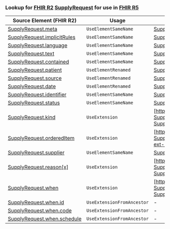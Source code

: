 ### Lookup for [FHIR R2](https://hl7.org/fhir/DSTU2/) [SupplyRequest](https://hl7.org/fhir/DSTU2/SupplyRequest.html) for use in [FHIR R5](https://hl7.org/fhir/R5/)

| Source Element (FHIR R2) | Usage | Target |
| -------------- | ----- | ------ |
| [SupplyRequest.meta](https://hl7.org/fhir/DSTU2/SupplyRequest.html#resource) | `UseElementSameName` | [SupplyRequest.meta](https://hl7.org/fhir/R5/SupplyRequest.html#resource) |
| [SupplyRequest.implicitRules](https://hl7.org/fhir/DSTU2/SupplyRequest.html#resource) | `UseElementSameName` | [SupplyRequest.implicitRules](https://hl7.org/fhir/R5/SupplyRequest.html#resource) |
| [SupplyRequest.language](https://hl7.org/fhir/DSTU2/SupplyRequest.html#resource) | `UseElementSameName` | [SupplyRequest.language](https://hl7.org/fhir/R5/SupplyRequest.html#resource) |
| [SupplyRequest.text](https://hl7.org/fhir/DSTU2/SupplyRequest.html#resource) | `UseElementSameName` | [SupplyRequest.text](https://hl7.org/fhir/R5/SupplyRequest.html#resource) |
| [SupplyRequest.contained](https://hl7.org/fhir/DSTU2/SupplyRequest.html#resource) | `UseElementSameName` | [SupplyRequest.contained](https://hl7.org/fhir/R5/SupplyRequest.html#resource) |
| [SupplyRequest.patient](https://hl7.org/fhir/DSTU2/SupplyRequest.html#resource) | `UseElementRenamed` | [SupplyRequest.extension](https://hl7.org/fhir/R5/SupplyRequest.html#resource) |
| [SupplyRequest.source](https://hl7.org/fhir/DSTU2/SupplyRequest.html#resource) | `UseElementRenamed` | [SupplyRequest.requester](https://hl7.org/fhir/R5/SupplyRequest.html#resource) |
| [SupplyRequest.date](https://hl7.org/fhir/DSTU2/SupplyRequest.html#resource) | `UseElementRenamed` | [SupplyRequest.authoredOn](https://hl7.org/fhir/R5/SupplyRequest.html#resource) |
| [SupplyRequest.identifier](https://hl7.org/fhir/DSTU2/SupplyRequest.html#resource) | `UseElementSameName` | [SupplyRequest.identifier](https://hl7.org/fhir/R5/SupplyRequest.html#resource) |
| [SupplyRequest.status](https://hl7.org/fhir/DSTU2/SupplyRequest.html#resource) | `UseElementSameName` | [SupplyRequest.status](https://hl7.org/fhir/R5/SupplyRequest.html#resource) |
| [SupplyRequest.kind](https://hl7.org/fhir/DSTU2/SupplyRequest.html#resource) | `UseExtension` | [http://hl7.org/fhir/1.0/StructureDefinition/extension-SupplyRequest.kind](StructureDefinition-ext-R2-SupplyRequest.kind.html) |
| [SupplyRequest.orderedItem](https://hl7.org/fhir/DSTU2/SupplyRequest.html#resource) | `UseExtension` | [http://hl7.org/fhir/1.0/StructureDefinition/extension-SupplyRequest.orderedItem](StructureDefinition-ext-R2-SupplyRequest.orderedItem.html) |
| [SupplyRequest.supplier](https://hl7.org/fhir/DSTU2/SupplyRequest.html#resource) | `UseElementSameName` | [SupplyRequest.supplier](https://hl7.org/fhir/R5/SupplyRequest.html#resource) |
| [SupplyRequest.reason[x]](https://hl7.org/fhir/DSTU2/SupplyRequest.html#resource) | `UseExtension` | [http://hl7.org/fhir/1.0/StructureDefinition/extension-SupplyRequest.reason](StructureDefinition-ext-R2-SupplyRequest.reason.html) |
| [SupplyRequest.when](https://hl7.org/fhir/DSTU2/SupplyRequest.html#resource) | `UseExtension` | [http://hl7.org/fhir/1.0/StructureDefinition/extension-SupplyRequest.when](StructureDefinition-ext-R2-SupplyRequest.when.html) |
| [SupplyRequest.when.id](https://hl7.org/fhir/DSTU2/SupplyRequest.html#resource) | `UseExtensionFromAncestor` | - |
| [SupplyRequest.when.code](https://hl7.org/fhir/DSTU2/SupplyRequest.html#resource) | `UseExtensionFromAncestor` | - |
| [SupplyRequest.when.schedule](https://hl7.org/fhir/DSTU2/SupplyRequest.html#resource) | `UseExtensionFromAncestor` | - |
